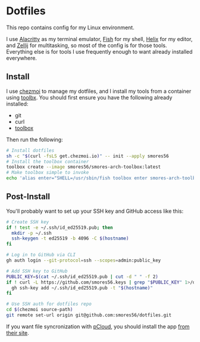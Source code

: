 Dotfiles
========

This repo contains config for my Linux environment.

I use [Alacritty][alacritty] as my terminal emulator, [Fish][fish] for my shell,
[Helix][helix] for my editor, and [Zellij][zellij] for multitasking, so most of
the config is for those tools. Everything else is for tools I use frequently enough
to want already installed everywhere.

## Install

I use [chezmoi][chezmoi] to manage my dotfiles, and I install my tools from a container
using [toolbx][toolbx]. You should first ensure you have the following already installed:

- git
- curl
- [toolbox](https://containertoolbx.org/install)

Then run the following:

```sh
# Install dotfiles
sh -c "$(curl -fsLS get.chezmoi.io)" -- init --apply smores56
# Install the toolbox container
toolbox create --image smores56/smores-arch-toolbox:latest
# Make toolbox simple to invoke
echo 'alias enter="SHELL=/usr/sbin/fish toolbox enter smores-arch-toolbox-latest"' >> ~/.bashrc
```

## Post-Install

You'll probably want to set up your SSH key and GitHub access like this:

```sh
# Create SSH key
if ! test -e ~/.ssh/id_ed25519.pub; then
  mkdir -p ~/.ssh
  ssh-keygen -t ed25519 -b 4096 -C $(hostname)
fi

# Log in to GitHub via CLI
gh auth login --git-protocol=ssh --scopes=admin:public_key

# Add SSH key to GitHub
PUBLIC_KEY=$(cat ~/.ssh/id_ed25519.pub | cut -d " " -f 2)
if ! curl -L https://github.com/smores56.keys | grep "$PUBLIC_KEY" 1>/dev/null; then
  gh ssh-key add ~/.ssh/id_ed25519.pub -t "$(hostname)"
fi

# Use SSH auth for dotfiles repo
cd $(chezmoi source-path)
git remote set-url origin git@github.com:smores56/dotfiles.git
```

If you want file syncronization with [pCloud][pcloud], you should install the app [from their site][install pcloud].


[toolbx]: https://containertoolbx.org/
[chezmoi]: https://www.chezmoi.io/
[alacritty]: https://github.com/alacritty/alacritty
[fish]: https://fishshell.com
[helix]: https://helix-editor.com
[zellij]: https://zellij.dev
[pcloud]: https://www.pcloud.com
[install pcloud]: https://www.pcloud.com/download-free-online-cloud-file-storage.html
